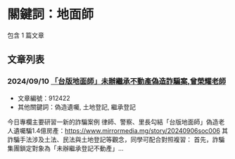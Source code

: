 # 關鍵詞：地面師

包含 1 篇文章

## 文章列表

### 2024/09/10 [「台版地面師」未辦繼承不動產偽造詐騙案,曾榮耀老師](../../articles/912422_%E3%80%8C%E5%8F%B0%E7%89%88%E5%9C%B0%E9%9D%A2%E5%B8%AB%E3%80%8D%E6%9C%AA%E8%BE%A6%E7%B9%BC%E6%89%BF%E4%B8%8D%E5%8B%95%E7%94%A2%E5%81%BD%E9%80%A0%E8%A9%90%E9%A8%99%E6%A1%88%2C%E6%9B%BE%E6%A6%AE%E8%80%80%E8%80%81%E5%B8%AB.md)
- 文章編號：912422
- 其他關鍵詞：偽造遺囑, 土地登記, 繼承登記

今日專欄主要研習一新的詐騙案例 律師、警察、里長勾結「台版地面師」偽造老人遺囑騙1.4億房產：https://www.mirrormedia.mg/story/20240906soc006 其詐騙手法涉及土法、民法與土地登記等觀念，同學可配合對照複習： 首先，詐騙集團鎖定對象為「未辦繼承登記不動產」...
